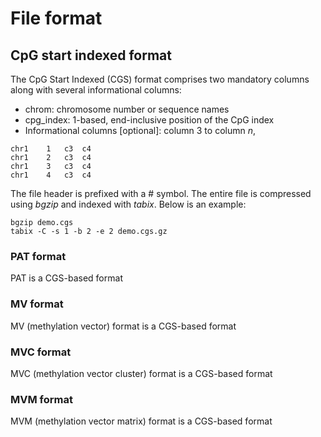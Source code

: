 # File format

## CpG start indexed format

The CpG Start Indexed (CGS) format comprises two mandatory columns along with several informational columns:

- chrom: chromosome number or sequence names
- cpg_index: 1-based, end-inclusive position of the CpG index
- Informational columns [optional]: column 3 to column *n*, 

```
chr1	1	c3	c4
chr1	2	c3	c4
chr1	3	c3	c4
chr1	4	c3	c4
```

The file header is prefixed with a # symbol. The entire file is compressed using *bgzip* and indexed with
*tabix*. Below is an example:

```
bgzip demo.cgs
tabix -C -s 1 -b 2 -e 2 demo.cgs.gz
```

### PAT format

PAT is a CGS-based format

### MV format

MV (methylation vector) format is a CGS-based format

### MVC format

MVC (methylation vector cluster) format is a CGS-based format

### MVM format

MVM (methylation vector matrix) format is a CGS-based format
